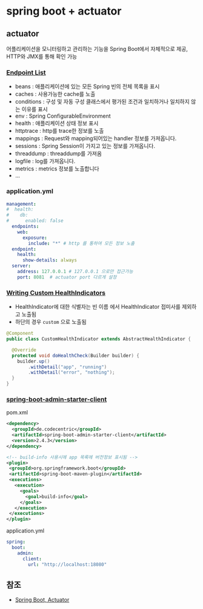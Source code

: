 # spring boot + actuator

## actuator  
어플리케이션을 모니터링하고 관리하는 기능을 Spring Boot에서 자체적으로 제공, HTTP와 JMX를 통해 확인 가능

### [Endpoint List](https://docs.spring.io/spring-boot/docs/current/reference/html/actuator.html#actuator.endpoints)
- beans : 애플리케이션에 있는 모든 Spring 빈의 전체 목록을 표시
- caches : 사용가능한 cache를 노출
- conditions : 구성 및 자동 구성 클래스에서 평가된 조건과 일치하거나 일치하지 않는 이유를 표시
- env : Spring ConfigurableEnvironment
- health : 애플리케이션 상태 정보 표시
- httptrace : http를 trace한 정보를 노출
- mappings : Request와 mapping되어있는 handler 정보를 가져옵니다.
- sessions : Spring Session이 가지고 있는 정보를 가져옵니다.
- threaddump : threaddump를 가져옴
- logfile : log를 가져옵니다.
- metrics : metrics 정보를 노출합니다
- ...

### application.yml
```yaml
management:
#  health:
#    db:
#      enabled: false
  endpoints:
    web:
      exposure:
        include: "*" # http 를 통하여 모든 정보 노출
  endpoint:
    health:
      show-details: always
  server:
    address: 127.0.0.1 # 127.0.0.1 으로만 접근가능
    port: 8081  # actuator port 다르게 설정
```

### [Writing Custom HealthIndicators](https://docs.spring.io/spring-boot/docs/current/reference/html/actuator.html#actuator.endpoints.health.writing-custom-health-indicators)
- HealthIndicator에 대한 식별자는 빈 이름 에서 HealthIndicator 접미사를 제외하고 노출됨
- 하단의 경우 `custom` 으로 노출됨
```java
@Component
public class CustomHealthIndicator extends AbstractHealthIndicator {

  @Override
  protected void doHealthCheck(Builder builder) {
    builder.up()
        .withDetail("app", "running")
        .withDetail("error", "nothing");
  }
}
```

### [spring-boot-admin-starter-client](https://codecentric.github.io/spring-boot-admin/2.4.3/#register-client-applications)
pom.xml
```xml
<dependency>
  <groupId>de.codecentric</groupId>
  <artifactId>spring-boot-admin-starter-client</artifactId>
  <version>2.4.3</version>
</dependency>

<!-- build-info 사용시에 app 목록에 버전정보 표시됨 -->
<plugin>
 <groupId>org.springframework.boot</groupId>
 <artifactId>spring-boot-maven-plugin</artifactId>
 <executions>
   <execution>
     <goals>
       <goal>build-info</goal>
     </goals>
   </execution>
 </executions>
</plugin>
```

application.yml
```yaml
spring:
  boot:
    admin:
      client:
        url: "http://localhost:18080"
```




## 참조
- [Spring Boot, Actuator](https://docs.spring.io/spring-boot/docs/current/reference/html/actuator.html)